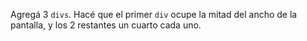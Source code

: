 Agregá 3 `divs`. Hacé que el primer `div` ocupe la mitad del ancho de la pantalla, y los 2 restantes un cuarto cada uno.